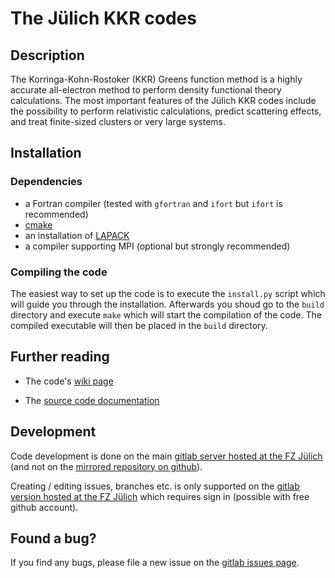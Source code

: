 # The Jülich KKR codes

## Description

The Korringa-Kohn-Rostoker (KKR) Greens function method is a highly accurate all-electron method to perform density functional theory calculations. The most important features of the Jülich KKR codes include the possibility to perform relativistic calculations, predict scattering effects, and treat finite-sized clusters or very large systems.

## Installation

### Dependencies
- a Fortran compiler (tested with `gfortran` and `ifort` but `ifort` is recommended)
- [cmake](https://cmake.org)
- an installation of [LAPACK](http://www.netlib.org/lapack/)
- a compiler supporting MPI (optional but strongly recommended)

### Compiling the code

The easiest way to set up the code is to execute the `install.py` script which will guide you through the installation. Afterwards you shoud go to the `build` directory and execute `make` which will start the compilation of the code. The compiled executable will then be placed in the `build` directory.

## Further reading

- The code's [wiki page](https://iffgit.fz-juelich.de/kkr/jukkr/wikis/home)

- The [source code documentation](https://kkr.iffgit.fz-juelich.de/jukkr/)

## Development

Code development is done on the main [gitlab server hosted at the FZ Jülich](https://iffgit.fz-juelich.de/kkr/jukkr) (and not on the [mirrored repository on github](https://github.com/JuDFTteam/JuKKR)).

Creating / editing issues, branches etc. is only supported on the [gitlab version hosted at the FZ Jülich](https://iffgit.fz-juelich.de/kkr/jukkr) which requires sign in (possible with free github account).

## Found a bug?

If you find any bugs, please file a new issue on the [gitlab issues page](https://iffgit.fz-juelich.de/kkr/jukkr/issues).


